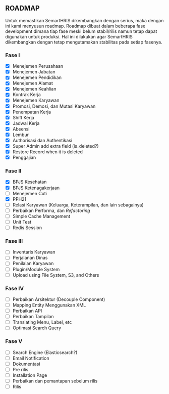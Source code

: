 ## ROADMAP

Untuk memastikan SemartHRIS dikembangkan dengan serius, maka dengan ini kami menyusun roadmap. Roadmap dibuat dalam beberapa fase development dimana tiap fase meski belum stabil/rilis namun tetap dapat digunakan untuk produksi.
Hal ini dilakukan agar SemartHRIS dikembangkan dengan tetap mengutamakan stabilitas pada setiap fasenya.

### Fase I

- [X] Menejemen Perusahaan
- [X] Menejemen Jabatan
- [X] Menejemen Pendidikan
- [X] Menejemen Alamat
- [X] Menejemen Keahlian
- [X] Kontrak Kerja
- [X] Menejemen Karyawan
- [X] Promosi, Demosi, dan Mutasi Karyawan
- [X] Penempatan Kerja
- [X] Shift Kerja
- [X] Jadwal Kerja
- [X] Absensi
- [X] Lembur
- [X] Authorisasi dan Authentikasi
- [X] Super Admin add extra field (is_deleted?)
- [X] Restore Record when it is deleted
- [X] Penggajian

### Fase II

- [X] BPJS Kesehatan
- [X] BPJS Ketenagakerjaan
- [ ] Menejemen Cuti
- [X] PPH21
- [ ] Relasi Karyawan (Keluarga, Keterampilan, dan lain sebagainya)
- [ ] Perbaikan Performa, dan *Refactoring*
- [ ] Simple Cache Management
- [ ] Unit Test
- [ ] Redis Session

### Fase III

- [ ] Inventaris Karyawan
- [ ] Perjalanan Dinas
- [ ] Penilaian Karyawan
- [ ] Plugin/Module System
- [ ] Upload using File System, S3, and Others

### Fase IV

- [ ] Perbaikan Arsitektur (Decouple Component)
- [ ] Mapping Entity Menggunakan XML
- [ ] Perbaikan API
- [ ] Perbaikan Tampilan
- [ ] Translating Menu, Label, etc
- [ ] Optimasi Search Query

### Fase V

- [ ] Search Engine (Elasticsearch?)
- [ ] Email Notification
- [ ] Dokumentasi
- [ ] Pre rilis
- [ ] Installation Page
- [ ] Perbaikan dan pemantapan sebelum rilis
- [ ] Rilis
